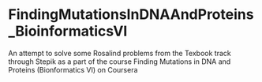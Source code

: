 # FindingMutationsInDNAAndProteins_BioinformaticsVI

An attempt to solve some Rosalind problems from the Texbook track through Stepik as a part of the course Finding Mutations in DNA and Proteins (Bionformatics VI) on Coursera
